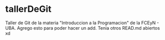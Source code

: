 # tallerDeGit

Taller de Git de la materia "Introduccion a la Programacion" de la FCEyN - UBA.
Agrego esto para poder hacer un add. Tenia otros READ.md abiertos xd